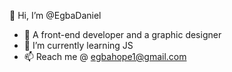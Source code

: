 👋 Hi, I’m @EgbaDaniel
- 👀 A front-end developer and a graphic designer 
- 🌱 I’m currently learning JS
- 📫 Reach me @ egbahope1@gmail.com

<!---
EgbaDaniel/EgbaDaniel is a ✨ special ✨ repository because its `README.md` (this file) appears on your GitHub profile.
You can click the Preview link to take a look at your changes.
--->
